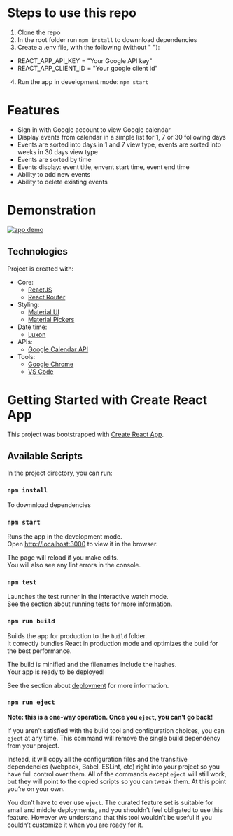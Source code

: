 # Steps to use this repo

1. Clone the repo
2. In the root folder run `npm install` to downnload dependencies
3. Create a .env file, with the following (without " "):

- REACT_APP_API_KEY = "Your Google API key"
- REACT_APP_CLIENT_ID = "Your google client id"

4. Run the app in development mode: `npm start`

# Features

- Sign in with Google account to view Google calendar
- Display events from calendar in a simple list for 1, 7 or 30 following days
- Events are sorted into days in 1 and 7 view type, events are sorted into weeks in 30 days view type
- Events are sorted by time
- Events display: event title, envent start time, event end time
- Ability to add new events
- Ability to delete existing events

# Demonstration

[![app demo](http://img.youtube.com/vi/AbRKOL_9iP0/0.jpg)](http://www.youtube.com/watch?v=AbRKOL_9iP0 "App demo")

## Technologies

Project is created with:

- Core:
  - [ReactJS](https://reactjs.org/)
  - [React Router](https://reactrouter.com/)
- Styling:
  - [Material UI](https://material-ui.com/)
  - [Material Pickers](https://material-ui-pickers.dev/)
- Date time:
  - [Luxon](https://moment.github.io/luxon/)
- APIs:
  - [Google Calendar API](https://developers.google.com/calendar/)
- Tools:
  - [Google Chrome](https://www.google.com/chrome/)
  - [VS Code](https://code.visualstudio.com/)

# Getting Started with Create React App

This project was bootstrapped with [Create React App](https://github.com/facebook/create-react-app).

## Available Scripts

In the project directory, you can run:

### `npm install`

To downnload dependencies

### `npm start`

Runs the app in the development mode.\
Open [http://localhost:3000](http://localhost:3000) to view it in the browser.

The page will reload if you make edits.\
You will also see any lint errors in the console.

### `npm test`

Launches the test runner in the interactive watch mode.\
See the section about [running tests](https://facebook.github.io/create-react-app/docs/running-tests) for more information.

### `npm run build`

Builds the app for production to the `build` folder.\
It correctly bundles React in production mode and optimizes the build for the best performance.

The build is minified and the filenames include the hashes.\
Your app is ready to be deployed!

See the section about [deployment](https://facebook.github.io/create-react-app/docs/deployment) for more information.

### `npm run eject`

**Note: this is a one-way operation. Once you `eject`, you can’t go back!**

If you aren’t satisfied with the build tool and configuration choices, you can `eject` at any time. This command will remove the single build dependency from your project.

Instead, it will copy all the configuration files and the transitive dependencies (webpack, Babel, ESLint, etc) right into your project so you have full control over them. All of the commands except `eject` will still work, but they will point to the copied scripts so you can tweak them. At this point you’re on your own.

You don’t have to ever use `eject`. The curated feature set is suitable for small and middle deployments, and you shouldn’t feel obligated to use this feature. However we understand that this tool wouldn’t be useful if you couldn’t customize it when you are ready for it.

